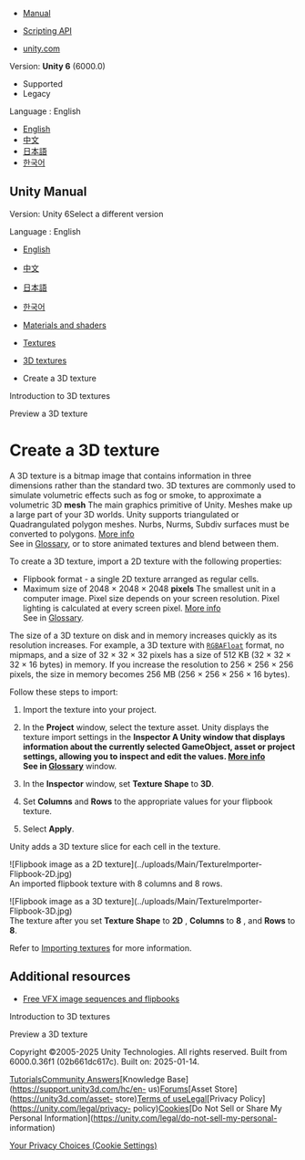 [](https://docs.unity3d.com)

  * [Manual](../Manual/index.html)
  * [Scripting API](../ScriptReference/index.html)

  * [unity.com](https://unity.com/)

Version: **Unity 6** (6000.0)

  * Supported
  * Legacy

Language : English

  * [English](/Manual/class-Texture3D-import.html)
  * [中文](/cn/current/Manual/class-Texture3D-import.html)
  * [日本語](/ja/current/Manual/class-Texture3D-import.html)
  * [한국어](/kr/current/Manual/class-Texture3D-import.html)

[](https://docs.unity3d.com)

## Unity Manual

Version: Unity 6Select a different version

Language : English

  * [English](/Manual/class-Texture3D-import.html)
  * [中文](/cn/current/Manual/class-Texture3D-import.html)
  * [日本語](/ja/current/Manual/class-Texture3D-import.html)
  * [한국어](/kr/current/Manual/class-Texture3D-import.html)

  * [Materials and shaders](materials-and-shaders.html)
  * [Textures](Textures-landing.html)
  * [3D textures](class-Texture3D.html)
  * Create a 3D texture

[](class-Texture3D-introduction.html)

Introduction to 3D textures

[](class-Texture3D-preview.html)

Preview a 3D texture

# Create a 3D texture

A 3D texture is a bitmap image that contains information in three dimensions
rather than the standard two. 3D textures are commonly used to simulate
volumetric effects such as fog or smoke, to approximate a volumetric 3D
**mesh** The main graphics primitive of Unity. Meshes make up a large part of
your 3D worlds. Unity supports triangulated or Quadrangulated polygon meshes.
Nurbs, Nurms, Subdiv surfaces must be converted to polygons. [More
info](mesh.html)  
See in [Glossary](Glossary.html#Mesh), or to store animated textures and blend
between them.

To create a 3D texture, import a 2D texture with the following properties:

  * Flipbook format - a single 2D texture arranged as regular cells.
  * Maximum size of 2048 × 2048 × 2048 **pixels** The smallest unit in a computer image. Pixel size depends on your screen resolution. Pixel lighting is calculated at every screen pixel. [More info](ShadowPerformance.html)  
See in [Glossary](Glossary.html#pixel).

The size of a 3D texture on disk and in memory increases quickly as its
resolution increases. For example, a 3D texture with
[`RGBAFloat`](../ScriptReference/TextureFormat.RGBAFloat.html) format, no
mipmaps, and a size of 32 × 32 × 32 pixels has a size of 512 KB (32 × 32 × 32
× 16 bytes) in memory. If you increase the resolution to 256 × 256 × 256
pixels, the size in memory becomes 256 MB (256 × 256 × 256 × 16 bytes).

Follow these steps to import:

  1. Import the texture into your project.
  2. In the **Project** window, select the texture asset. Unity displays the texture import settings in the ****Inspector** A Unity window that displays information about the currently selected GameObject, asset or project settings, allowing you to inspect and edit the values. [More info](UsingTheInspector.html)  
See in [Glossary](Glossary.html#Inspector)** window.

  3. In the **Inspector** window, set **Texture Shape** to **3D**.
  4. Set **Columns** and **Rows** to the appropriate values for your flipbook texture.
  5. Select **Apply**.

Unity adds a 3D texture slice for each cell in the texture.

![Flipbook image as a 2D texture](../uploads/Main/TextureImporter-
Flipbook-2D.jpg)  
An imported flipbook texture with 8 columns and 8 rows.

![Flipbook image as a 3D texture](../uploads/Main/TextureImporter-
Flipbook-3D.jpg)  
The texture after you set **Texture Shape** to **2D** , **Columns** to **8** ,
and **Rows** to **8**.

Refer to [Importing textures](ImportingTextures.html) for more information.

## Additional resources

  * [Free VFX image sequences and flipbooks](https://blog.unity.com/engine-platform/free-vfx-image-sequences-flipbooks)

[](class-Texture3D-introduction.html)

Introduction to 3D textures

[](class-Texture3D-preview.html)

Preview a 3D texture

Copyright ©2005-2025 Unity Technologies. All rights reserved. Built from
6000.0.36f1 (02b661dc617c). Built on: 2025-01-14.

[Tutorials](https://learn.unity.com/)[Community
Answers](https://answers.unity3d.com)[Knowledge
Base](https://support.unity3d.com/hc/en-
us)[Forums](https://forum.unity3d.com)[Asset Store](https://unity3d.com/asset-
store)[Terms of
use](https://docs.unity3d.com/Manual/TermsOfUse.html)[Legal](https://unity.com/legal)[Privacy
Policy](https://unity.com/legal/privacy-
policy)[Cookies](https://unity.com/legal/cookie-policy)[Do Not Sell or Share
My Personal Information](https://unity.com/legal/do-not-sell-my-personal-
information)

[Your Privacy Choices (Cookie Settings)](javascript:void\(0\);)

